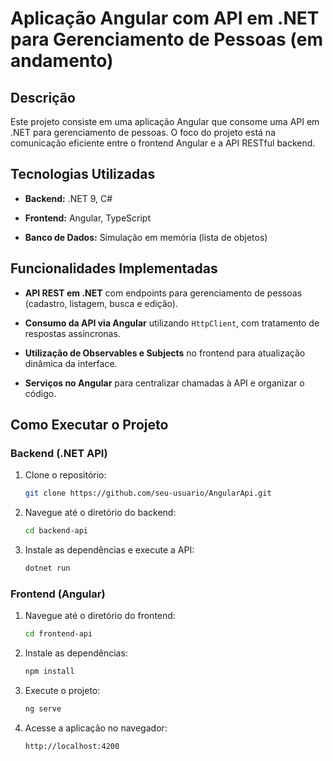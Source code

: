 # Aplicação Angular com API em .NET para Gerenciamento de Pessoas (em andamento)

## Descrição

Este projeto consiste em uma aplicação Angular que consome uma API em .NET para gerenciamento de pessoas. O foco do projeto está na comunicação eficiente entre o frontend Angular e a API RESTful backend.



## Tecnologias Utilizadas

- **Backend:** .NET 9, C#

- **Frontend:** Angular, TypeScript

- **Banco de Dados:** Simulação em memória (lista de objetos)

  

## Funcionalidades Implementadas

- **API REST em .NET** com endpoints para gerenciamento de pessoas (cadastro, listagem, busca e edição).

- **Consumo da API via Angular** utilizando `HttpClient`, com tratamento de respostas assíncronas.

- **Utilização de Observables e Subjects** no frontend para atualização dinâmica da interface.

- **Serviços no Angular** para centralizar chamadas à API e organizar o código.

  

## Como Executar o Projeto

### Backend (.NET API)

1. Clone o repositório:

   ```sh
   git clone https://github.com/seu-usuario/AngularApi.git
   ```

2. Navegue até o diretório do backend:

   ```sh
   cd backend-api
   ```

3. Instale as dependências e execute a API:

   ```sh
   dotnet run
   ```

### Frontend (Angular)

1. Navegue até o diretório do frontend:

   ```sh
   cd frontend-api
   ```

2. Instale as dependências:

   ```sh
   npm install
   ```

3. Execute o projeto:

   ```sh
   ng serve
   ```

4. Acesse a aplicação no navegador:

   ```
   http://localhost:4200
   ```
